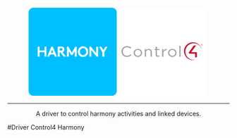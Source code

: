 <p align="center">
  <img src="./images/harmony-logo.png" alt="Harmony" width="200"/>
  <img src="./images/control4-vector-logo.svg" alt="Control4" width="200"/>
  <img src="./images/soundimage-logo.png" alt "Soundimage" width="200">
</p>

---

<p align="center">A driver to control harmony activities and linked devices.</p>
#Driver Control4 Harmony
